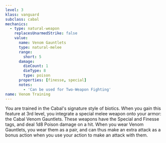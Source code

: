```yaml
---
level: 3
klass: vanguard
subclass: cabal
mechanics:
  - type: natural-weapon
    replacesUnarmedStrike: false
    value:
      name: Venom Gauntlets
      type: natural-melee
      range:
        short: 5
      damage:
        dieCount: 1
        dieType: 8
        type: poison
      properties: [finesse, special]
      notes:
        - 'Can be used for Two-Weapon Fighting'
name: Venom Training
---
```

You are trained in the Cabal's signature style of biotics. When you gain this feature at 3rd level, you integrate a
special melee weapon onto your armor: the Cabal Venom Gauntlets. These weapons have the Special and Finesse tags, and
deal 1d8 Poison damage on a hit. When you wear Venom Gauntlets, you wear them as a pair, and can thus make an extra
attack as a bonus action when you use your action to make an attack with them.
